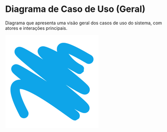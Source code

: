 # Diagrama de Caso de Uso (Geral)

Diagrama que apresenta uma visão geral dos casos de uso do sistema, com atores e interações principais.


![Exemplo de Imagem](/docs/images/svghub.png "Exemplo de Imagem")
